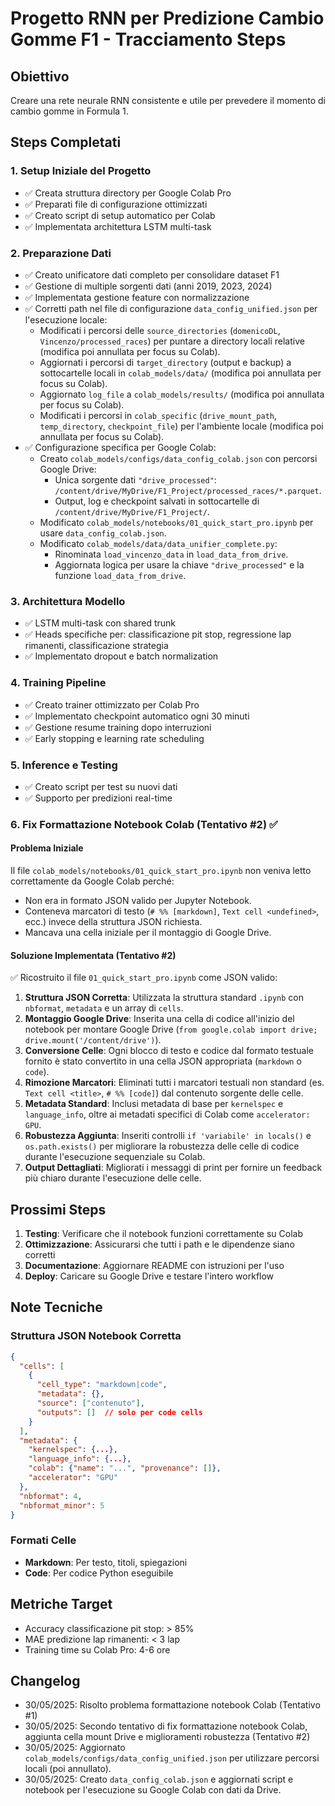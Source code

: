 # Progetto RNN per Predizione Cambio Gomme F1 - Tracciamento Steps

## Obiettivo
Creare una rete neurale RNN consistente e utile per prevedere il momento di cambio gomme in Formula 1.

## Steps Completati

### 1. Setup Iniziale del Progetto
- ✅ Creata struttura directory per Google Colab Pro
- ✅ Preparati file di configurazione ottimizzati
- ✅ Creato script di setup automatico per Colab
- ✅ Implementata architettura LSTM multi-task

### 2. Preparazione Dati
- ✅ Creato unificatore dati completo per consolidare dataset F1
- ✅ Gestione di multiple sorgenti dati (anni 2019, 2023, 2024)
- ✅ Implementata gestione feature con normalizzazione
- ✅ Corretti path nel file di configurazione `data_config_unified.json` per l'esecuzione locale:
  - Modificati i percorsi delle `source_directories` (`domenicoDL`, `Vincenzo/processed_races`) per puntare a directory locali relative (modifica poi annullata per focus su Colab).
  - Aggiornati i percorsi di `target_directory` (output e backup) a sottocartelle locali in `colab_models/data/` (modifica poi annullata per focus su Colab).
  - Aggiornato `log_file` a `colab_models/results/` (modifica poi annullata per focus su Colab).
  - Modificati i percorsi in `colab_specific` (`drive_mount_path`, `temp_directory`, `checkpoint_file`) per l'ambiente locale (modifica poi annullata per focus su Colab).
- ✅ Configurazione specifica per Google Colab:
  - Creato `colab_models/configs/data_config_colab.json` con percorsi Google Drive:
    - Unica sorgente dati `"drive_processed"`: `/content/drive/MyDrive/F1_Project/processed_races/*.parquet`.
    - Output, log e checkpoint salvati in sottocartelle di `/content/drive/MyDrive/F1_Project/`.
  - Modificato `colab_models/notebooks/01_quick_start_pro.ipynb` per usare `data_config_colab.json`.
  - Modificato `colab_models/data/data_unifier_complete.py`:
    - Rinominata `load_vincenzo_data` in `load_data_from_drive`.
    - Aggiornata logica per usare la chiave `"drive_processed"` e la funzione `load_data_from_drive`.

### 3. Architettura Modello
- ✅ LSTM multi-task con shared trunk
- ✅ Heads specifiche per: classificazione pit stop, regressione lap rimanenti, classificazione strategia
- ✅ Implementato dropout e batch normalization

### 4. Training Pipeline
- ✅ Creato trainer ottimizzato per Colab Pro
- ✅ Implementato checkpoint automatico ogni 30 minuti
- ✅ Gestione resume training dopo interruzioni
- ✅ Early stopping e learning rate scheduling

### 5. Inference e Testing
- ✅ Creato script per test su nuovi dati
- ✅ Supporto per predizioni real-time

### 6. Fix Formattazione Notebook Colab (Tentativo #2) ✅

#### Problema Iniziale
Il file `colab_models/notebooks/01_quick_start_pro.ipynb` non veniva letto correttamente da Google Colab perché:
- Non era in formato JSON valido per Jupyter Notebook.
- Conteneva marcatori di testo (`# %% [markdown]`, `Text cell <undefined>`, ecc.) invece della struttura JSON richiesta.
- Mancava una cella iniziale per il montaggio di Google Drive.

#### Soluzione Implementata (Tentativo #2)
✅ Ricostruito il file `01_quick_start_pro.ipynb` come JSON valido:
1. **Struttura JSON Corretta**: Utilizzata la struttura standard `.ipynb` con `nbformat`, `metadata` e un array di `cells`.
2. **Montaggio Google Drive**: Inserita una cella di codice all'inizio del notebook per montare Google Drive (`from google.colab import drive; drive.mount('/content/drive')`).
3. **Conversione Celle**: Ogni blocco di testo e codice dal formato testuale fornito è stato convertito in una cella JSON appropriata (`markdown` o `code`).
4. **Rimozione Marcatori**: Eliminati tutti i marcatori testuali non standard (es. `Text cell <title>`, `# %% [code]`) dal contenuto sorgente delle celle.
5. **Metadata Standard**: Inclusi metadata di base per `kernelspec` e `language_info`, oltre ai metadati specifici di Colab come `accelerator: GPU`.
6. **Robustezza Aggiunta**: Inseriti controlli `if 'variabile' in locals()` e `os.path.exists()` per migliorare la robustezza delle celle di codice durante l'esecuzione sequenziale su Colab.
7. **Output Dettagliati**: Migliorati i messaggi di print per fornire un feedback più chiaro durante l'esecuzione delle celle.

## Prossimi Steps

1. **Testing**: Verificare che il notebook funzioni correttamente su Colab
2. **Ottimizzazione**: Assicurarsi che tutti i path e le dipendenze siano corretti
3. **Documentazione**: Aggiornare README con istruzioni per l'uso
4. **Deploy**: Caricare su Google Drive e testare l'intero workflow

## Note Tecniche

### Struttura JSON Notebook Corretta
```json
{
  "cells": [
    {
      "cell_type": "markdown|code",
      "metadata": {},
      "source": ["contenuto"],
      "outputs": []  // solo per code cells
    }
  ],
  "metadata": {
    "kernelspec": {...},
    "language_info": {...},
    "colab": {"name": "...", "provenance": []},
    "accelerator": "GPU"
  },
  "nbformat": 4,
  "nbformat_minor": 5
}
```

### Formati Celle
- **Markdown**: Per testo, titoli, spiegazioni
- **Code**: Per codice Python eseguibile

## Metriche Target
- Accuracy classificazione pit stop: > 85%
- MAE predizione lap rimanenti: < 3 lap
- Training time su Colab Pro: 4-6 ore

## Changelog
- 30/05/2025: Risolto problema formattazione notebook Colab (Tentativo #1)
- 30/05/2025: Secondo tentativo di fix formattazione notebook Colab, aggiunta cella mount Drive e miglioramenti robustezza (Tentativo #2)
- 30/05/2025: Aggiornato `colab_models/configs/data_config_unified.json` per utilizzare percorsi locali (poi annullato).
- 30/05/2025: Creato `data_config_colab.json` e aggiornati script e notebook per l'esecuzione su Google Colab con dati da Drive.
